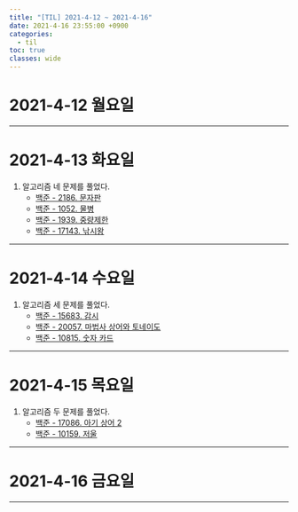 ```yaml
---
title: "[TIL] 2021-4-12 ~ 2021-4-16"
date: 2021-4-16 23:55:00 +0900
categories:
  - til
toc: true
classes: wide
---
```


# 2021-4-12 월요일

---

# 2021-4-13 화요일

1. 알고리즘 네 문제를 풀었다.
    - [백준 - 2186. 문자판](http://ddb8036631.github.io/boj/2186_문자판)
    - [백준 - 1052. 물병](http://ddb8036631.github.io/boj/1052_물병)
    - [백준 - 1939. 중량제한](http://ddb8036631.github.io/boj/1939_중량제한)
    - [백준 - 17143. 낚시왕](http://ddb8036631.github.io/boj/17143_낚시왕)

---

# 2021-4-14 수요일

1. 알고리즘 세 문제를 풀었다.
    - [백준 - 15683. 감시](http://ddb8036631.github.io/boj/15683_감시)
    - [백준 - 20057. 마법사 상어와 토네이도](http://ddb8036631.github.io/boj/20057_마법사-상어와-토네이도)
    - [백준 - 10815. 숫자 카드](http://ddb8036631.github.io/boj/10815_숫자-카드)

---

# 2021-4-15 목요일

1. 알고리즘 두 문제를 풀었다.
    - [백준 - 17086. 아기 상어 2](http://ddb8036631.github.io/boj/17086_아기-상어-2)
    - [백준 - 10159. 저울](http://ddb8036631.github.io/boj/10159_저울)

---

# 2021-4-16 금요일

---